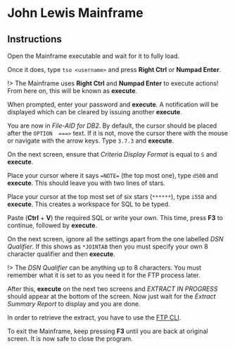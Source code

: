 # John Lewis Mainframe

## Instructions

Open the Mainframe executable and wait for it to fully load.

Once it does, type `tso <username>` and press **Right Ctrl** or 
**Numpad Enter**.

!> The Mainframe uses **Right Ctrl** and **Numpad Enter** to execute actions!
    From here on, this will be known as **execute**.

When prompted, enter your password and **execute**. A notification will be 
displayed which can be cleared by issuing another **execute**.

You are now in *File-AID for DB2*. By default, the cursor should be placed after
the `OPTION  ===>` text. If it is not, move the cursor there with the mouse
or navigate with the arrow keys. Type `3.7.3` and **execute**.

On the next screen, ensure that *Criteria Display Format* is equal to `S`
and **execute**.

Place your cursor where it says `=NOTE=` (the top most one), type `d500` and
**execute**. This should leave you with two lines of stars. 

Place your cursor at the top most set of six stars (`******`), type `i550` and 
**execute**. This creates a workspace for SQL to be typed.

Paste (**Ctrl** + **V**) the required SQL or write your own. This time, press
**F3** to continue, followed by **execute**.

On the next screen, ignore all the settings apart from the one labelled *DSN
Qualifier*. If this shows as `*JOINTAB` then you must specify your own 8
character qualifier and then **execute**.

!> The *DSN Qualifier* can be anything up to 8 characters. You must remember 
    what it is set to as you need it for the FTP process later.

After this, **execute** on the next two screens and *EXTRACT IN PROGRESS* should
appear at the bottom of the screen. Now just wait for the *Extract Summary 
Report* to display and you are done.

In order to retrieve the extract, you have to use the 
[FTP CLI](legacy_reporting/ftp_cli ':target=_blank').

To exit the Mainframe, keep pressing **F3** until you are back at original 
screen. It is now safe to close the program.




